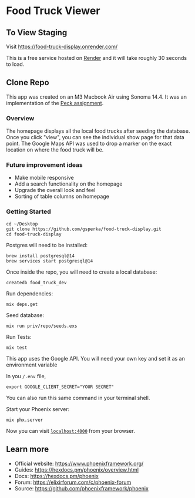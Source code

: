 # Food Truck Viewer  

## To View Staging

Visit https://food-truck-display.onrender.com/

This is a free service hosted on [Render](https://render.com/) and it will take roughly 30 seconds to load.

## Clone Repo

This app was created on an M3 Macbook Air using Sonoma 14.4. It was an implementation of the [Peck assignment](https://github.com/peck/engineering-assessment).

### Overview
 
The homepage displays all the local food trucks after seeding the database. Once you click "view", you can see the individual show page for that data point. The Google Maps API was used to drop a marker on the exact location on where the food truck will be. 

### Future improvement ideas
- Make mobile responsive
- Add a search functionality on the homepage
- Upgrade the overall look and feel
- Sorting of table columns on homepage


### Getting Started
```
cd ~/Desktop 
git clone https://github.com/gsperka/food-truck-display.git
cd food-truck-display
```

Postgres will need to be installed:

```
brew install postgresql@14
brew services start postgresql@14
```

Once inside the repo, you will need to create a local database: 

```
createdb food_truck_dev
```

Run dependencies: 

```
mix deps.get
```

Seed database: 

```
mix run priv/repo/seeds.exs
```

Run Tests: 

```
mix test
```

This app uses the Google API. You will need your own key and set it as an environment variable

In you `/.env` file, 

```
export GOOGLE_CLIENT_SECRET="YOUR SECRET"
```

You can also run this same command in your terminal shell.


Start your Phoenix server:

```
mix phx.server
```

Now you can visit [`localhost:4000`](http://localhost:4000) from your browser.

## Learn more

  * Official website: https://www.phoenixframework.org/
  * Guides: https://hexdocs.pm/phoenix/overview.html
  * Docs: https://hexdocs.pm/phoenix
  * Forum: https://elixirforum.com/c/phoenix-forum
  * Source: https://github.com/phoenixframework/phoenix
